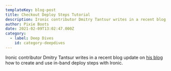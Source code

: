 ```yaml
---
templateKey: blog-post
title: Checkout Deploy Steps Tutorial
description: Ironic contributor Dmitry Tantsur writes in a recent blog update on his blog how to create and use in-band deploy steps with Ironic.
author: Pixie Boots
date: 2021-02-09T13:02:47.000Z
category:
  - label: Deep Dives
    id: category-deepdives
---
```


Ironic contributor Dmitry Tantsur writes in a recent blog update on
[his blog](https://owlet.today/posts/deploy-steps-tutorial/) how to create
and use in-band deploy steps with Ironic.
